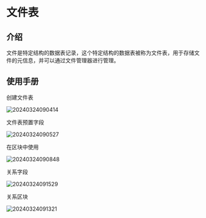 # 文件表

<PluginInfo name="file-manager"></PluginInfo>

## 介绍

文件是特定结构的数据表记录，这个特定结构的数据表被称为文件表，用于存储文件的元信息，并可以通过文件管理器进行管理。

## 使用手册

创建文件表

![20240324090414](https://static-docs.nocobase.com/20240324090414.png)

文件表预置字段

![20240324090527](https://static-docs.nocobase.com/20240324090527.png)

在区块中使用

![20240324090848](https://static-docs.nocobase.com/20240324090848.png)

关系字段

![20240324091529](https://static-docs.nocobase.com/20240324091529.png)

关系区块

![20240324091321](https://static-docs.nocobase.com/20240324091321.png)
